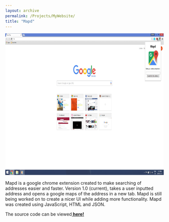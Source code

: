 ```yaml
---
layout: archive
permalink: /Projects/MyWebsite/
title: "Mapd"
---
```

<div class='project3' id='project3'>
		<a>
			<img src="../images/project1.jpg" style="width:900px;height:450px;">
		</a>
</div>

<p> Mapd is a google chrome extension created to make searching of addresses easier and faster. Version 1.0 (current), takes a user inputted address and opens a google maps of the address in a new tab. Mapd is still being worked on to create a nicer UI while adding more functionality. Mapd was created using JavaScript, HTML and JSON. 
</p>

<p>
The source code can be viewed<a class = "qgeclink" href = "https://github.com/jashansudan/Mapd"><strong> here! </strong></a>
</p>